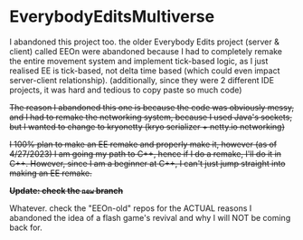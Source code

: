 # EverybodyEditsMultiverse

I abandoned this project too. the older Everybody Edits project (server & client) called EEOn were abandoned because I had to completely remake the entire movement system and implement tick-based logic, as I just realised EE is tick-based, not delta time based (which could even impact server-client relationship).
(additionally, since they were 2 different IDE projects, it was hard and tedious to copy paste so much code)

~~The reason I abandoned this one is because the code was obviously messy, and I had to remake the networking system, because I used Java's sockets, but I wanted to change to kryonetty (kryo serializer + netty.io networking)~~

~~I 100% plan to make an EE remake and properly make it, however (as of 4/27/2023) I am going my path to C++, hence if I do a remake, I'll do it in C++. However, since I am a beginner at C++, I can't just jump straight into making an EE remake.~~

~~**Update: check the `new` branch**~~

Whatever. check the "EEOn-old" repos for the ACTUAL reasons I abandoned the idea of a flash game's revival and why I will NOT be coming back for.
